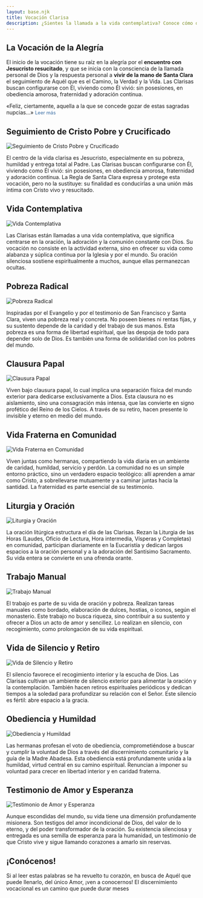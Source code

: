 ```yaml
---
layout: base.njk
title: Vocación Clarisa
description: ¿Sientes la llamada a la vida contemplativa? Conoce cómo discernir y responder a la vocación de ser Clarisa en el Monasterio de Santa Clara de Elche.
---
```


<section class="grid-vocacion">

<article>
  <h2>La Vocación de la Alegría</h2>
  
  <p>El inicio de la vocación tiene su raíz en la alegría por el <strong>encuentro con Jesucristo resucitado</strong>, y que se inicia con la consciencia de la llamada personal de Dios y la respuesta personal a <strong>vivir de la mano de Santa Clara</strong> el seguimiento de Aquél que es el Camino, la Verdad y la Vida. Las Clarisas buscan configurarse con Él, viviendo como Él vivió: sin posesiones, en obediencia amorosa, fraternidad y adoración continua.</p>
</article>

<p class="frase-impacto">
  «Feliz, ciertamente, aquella a la que se concede gozar de estas sagradas nupcias...»
  <a href="https://www.vatican.va/content/benedict-xvi/es/audiences/2010/documents/hf_ben-xvi_aud_20100915.html" target="_blank" rel="noopener"
     style="color: #3a6ea5; font-size: 0.9em; text-decoration: none; cursor: pointer;"
     onmouseover="this.style.textDecoration='underline'; this.style.color='#2c4d73';"
     onmouseout="this.style.textDecoration='none'; this.style.color='#3a6ea5';"
  >Leer más</a>
</p>

<article>
  <h2>Seguimiento de Cristo Pobre y Crucificado</h2>
  <img src="/imagenes/seguimiento-cristo.png" alt="Seguimiento de Cristo Pobre y Crucificado" />
  <p>El centro de la vida clarisa es Jesucristo, especialmente en su pobreza, humildad y entrega total al Padre. Las Clarisas buscan configurarse con Él, viviendo como Él vivió: sin posesiones, en obediencia amorosa, fraternidad y adoración continua. La Regla de Santa Clara expresa y protege esta vocación, pero no la sustituye: su finalidad es conducirlas a una unión más íntima con Cristo vivo y resucitado.</p>
</article>

<article>
  <h2>Vida Contemplativa</h2>
  <img src="/imagenes/vida-contemplativa.png" alt="Vida Contemplativa" />
  <p>Las Clarisas están llamadas a una vida contemplativa, que significa centrarse en la oración, la adoración y la comunión constante con Dios. Su vocación no consiste en la actividad externa, sino en ofrecer su vida como alabanza y súplica continua por la Iglesia y por el mundo. Su oración silenciosa sostiene espiritualmente a muchos, aunque ellas permanezcan ocultas.</p>
</article>

<article>
  <h2>Pobreza Radical</h2>
  <img src="/imagenes/pobreza-radical.png" alt="Pobreza Radical" />
  <p>Inspiradas por el Evangelio y por el testimonio de San Francisco y Santa Clara, viven una pobreza real y concreta. No poseen bienes ni rentas fijas, y su sustento depende de la caridad y del trabajo de sus manos. Esta pobreza es una forma de libertad espiritual, que las despoja de todo para depender solo de Dios. Es también una forma de solidaridad con los pobres del mundo.</p>
</article>

<article>
  <h2>Clausura Papal</h2>
  <img src="/imagenes/clausura-papal.png" alt="Clausura Papal" />
  <p>Viven bajo clausura papal, lo cual implica una separación física del mundo exterior para dedicarse exclusivamente a Dios. Esta clausura no es aislamiento, sino una consagración más intensa, que las convierte en signo profético del Reino de los Cielos. A través de su retiro, hacen presente lo invisible y eterno en medio del mundo.</p>
</article>

<article>
  <h2>Vida Fraterna en Comunidad</h2>
  <img src="/imagenes/vida-fraterna.png" alt="Vida Fraterna en Comunidad" />
  <p>Viven juntas como hermanas, compartiendo la vida diaria en un ambiente de caridad, humildad, servicio y perdón. La comunidad no es un simple entorno práctico, sino un verdadero espacio teológico: allí aprenden a amar como Cristo, a sobrellevarse mutuamente y a caminar juntas hacia la santidad. La fraternidad es parte esencial de su testimonio.</p>
</article>

<article>
  <h2>Liturgia y Oración</h2>
  <img src="/imagenes/liturgia-oracion.png" alt="Liturgia y Oración" />
  <p>La oración litúrgica estructura el día de las Clarisas. Rezan la Liturgia de las Horas (Laudes, Oficio de Lectura, Hora intermedia, Vísperas y Completas) en comunidad, participan diariamente en la Eucaristía y dedican largos espacios a la oración personal y a la adoración del Santísimo Sacramento. Su vida entera se convierte en una ofrenda orante.</p>
</article>

<article>
  <h2>Trabajo Manual</h2>
  <img src="/imagenes/trabajo-manual.png" alt="Trabajo Manual" />
  <p>El trabajo es parte de su vida de oración y pobreza. Realizan tareas manuales como bordado, elaboración de dulces, hostias, o iconos, según el monasterio. Este trabajo no busca riqueza, sino contribuir a su sustento y ofrecer a Dios un acto de amor y sencillez. Lo realizan en silencio, con recogimiento, como prolongación de su vida espiritual.</p>
</article>

<article>
  <h2>Vida de Silencio y Retiro</h2>
  <img src="/imagenes/vida-silencio.png" alt="Vida de Silencio y Retiro" />
  <p>El silencio favorece el recogimiento interior y la escucha de Dios. Las Clarisas cultivan un ambiente de silencio exterior para alimentar la oración y la contemplación. También hacen retiros espirituales periódicos y dedican tiempos a la soledad para profundizar su relación con el Señor. Este silencio es fértil: abre espacio a la gracia.</p>
</article>

<article>
  <h2>Obediencia y Humildad</h2>
  <img src="/imagenes/obediencia-humildad.png" alt="Obediencia y Humildad" />
  <p>Las hermanas profesan el voto de obediencia, comprometiéndose a buscar y cumplir la voluntad de Dios a través del discernimiento comunitario y la guía de la Madre Abadesa. Esta obediencia está profundamente unida a la humildad, virtud central en su camino espiritual. Renuncian a imponer su voluntad para crecer en libertad interior y en caridad fraterna.</p>
</article>

<article>
  <h2>Testimonio de Amor y Esperanza</h2>
  <img src="/imagenes/testimonio-amor.png" alt="Testimonio de Amor y Esperanza" />
  <p>Aunque escondidas del mundo, su vida tiene una dimensión profundamente misionera. Son testigos del amor incondicional de Dios, del valor de lo eterno, y del poder transformador de la oración. Su existencia silenciosa y entregada es una semilla de esperanza para la humanidad, un testimonio de que Cristo vive y sigue llamando corazones a amarlo sin reservas.</p>
</article>

<article>
  <h2>¡Conócenos!</h2>
    <p>Si al leer estas palabras se ha revuelto tu corazón, en busca de Aquél que puede llenarlo, del único Amor, ¡ven a conocernos! El discernimiento vocacional es un camino que puede durar meses </p>
</article>


</section>

